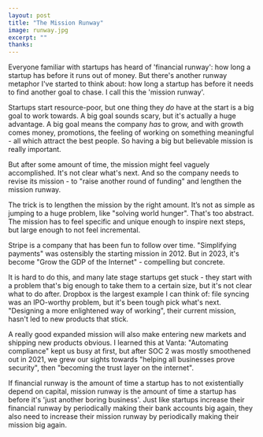 ```yaml
---
layout: post
title: "The Mission Runway"
image: runway.jpg
excerpt: ""
thanks: 
---
```


Everyone familiar with startups has heard of 'financial runway': how long a startup has before it runs out of money. But there's another runway metaphor I've started to think about: how long a startup has before it needs to find another goal to chase. I call this the 'mission runway'.

Startups start resource-poor, but one thing they *do* have at the start is a big goal to work towards. A big goal sounds scary, but it's actually a huge advantage. A big goal means the company *has* to grow, and with growth comes money, promotions, the feeling of working on something meaningful - all which attract the best people. So having a big but believable mission is really important.

But after some amount of time, the mission might feel vaguely accomplished. It's not clear what's next. And so the company needs to revise its mission - to "raise another round of funding" and lengthen the mission runway.

The trick is to lengthen the mission by the right amount. It’s not as simple as jumping to a huge problem, like "solving world hunger". That's too abstract. The mission has to feel specific and unique enough to inspire next steps, but large enough to not feel incremental.

Stripe is a company that has been fun to follow over time. "Simplifying payments" was ostensibly the starting mission in 2012. But in 2023, it's become "Grow the GDP of the Internet" - compelling but concrete.

It is hard to do this, and many late stage startups get stuck - they start with a problem that's big enough to take them to a certain size, but it's not clear what to do after. Dropbox is the largest example I can think of: file syncing was an IPO-worthy problem, but it's been tough pick what's next. "Designing a more enlightened way of working", their current mission, hasn't led to new products that stick.

A really good expanded mission will also make entering new markets and shipping new products obvious. I learned this at Vanta: "Automating compliance" kept us busy at first, but after SOC 2 was mostly smoothened out in 2021, we grew our sights towards "helping all businesses prove security", then "becoming the trust layer on the internet".

If financial runway is the amount of time a startup has to not existentially depend on capital, mission runway is the amount of time a startup has before it's 'just another boring business'. Just like startups increase their financial runway by periodically making their bank accounts big again, they also need to increase their mission runway by periodically making their mission big again.
